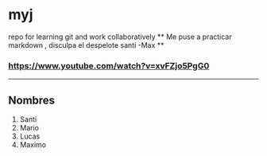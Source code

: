 # myj
repo for learning git and work collaboratively
** Me puse a practicar markdown , disculpa el despelote santi -Max **
### https://www.youtube.com/watch?v=xvFZjo5PgG0

<hr>

## Nombres
1. Santi
2. Mario
3. Lucas
4. Maximo